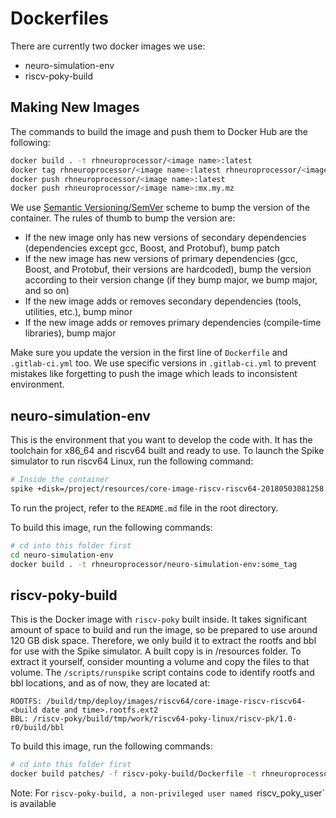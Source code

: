 Dockerfiles
=========

There are currently two docker images we use:
* neuro-simulation-env
* riscv-poky-build

## Making New Images

The commands to build the image and push them to Docker Hub are the following:

```bash
docker build . -t rhneuroprocessor/<image name>:latest
docker tag rhneuroprocessor/<image name>:latest rhneuroprocessor/<image name>:mx.my.mz # mx.my.mz is your new version number
docker push rhneuroprocessor/<image name>:latest
docker push rhneuroprocessor/<image name>:mx.my.mz
```

We use [Semantic Versioning/SemVer](https://semver.org/) scheme to bump the version of the container.
The rules of thumb to bump the version are:
  - If the new image only has new versions of secondary dependencies (dependencies except gcc, Boost, and Protobuf), bump patch
  - If the new image has new versions of primary dependencies (gcc, Boost, and Protobuf, their versions are hardcoded), bump the version according to their version change (if they bump major, we bump major, and so on)
  - If the new image adds or removes secondary dependencies (tools, utilities, etc.), bump minor
  - If the new image adds or removes primary dependencies (compile-time libraries), bump major
  
Make sure you update the version in the first line of `Dockerfile` and `.gitlab-ci.yml` too.
We use specific versions in `.gitlab-ci.yml` to prevent mistakes like forgetting to push the image which leads to inconsistent environment.

## neuro-simulation-env
This is the environment that you want to develop the code with.
It has the toolchain for x86_64 and riscv64 built and ready to use.
To launch the Spike simulator to run riscv64 Linux, run the following command:
```bash
# Inside the container
spike +disk=/project/resources/core-image-riscv-riscv64-20180503081258.rootfs.ext2 /project/resources/bbl
```

To run the project, refer to the `README.md` file in the root directory.

To build this image, run the following commands:
```bash
# cd into this folder first
cd neuro-simulation-env
docker build . -t rhneuroprocessor/neuro-simulation-env:some_tag
```

## riscv-poky-build
This is the Docker image with `riscv-poky` built inside.
It takes significant amount of space to build and run the image, so
be prepared to use around 120 GB disk space. Therefore, we only build it
to extract the rootfs and bbl for use with the Spike simulator.
A built copy is in /resources folder. To extract it yourself, consider
mounting a volume and copy the files to that volume. The `/scripts/runspike` script
contains code to identify rootfs and bbl locations, and as of now, they are located at:
```
ROOTFS: /build/tmp/deploy/images/riscv64/core-image-riscv-riscv64-<build date and time>.rootfs.ext2
BBL: /riscv-poky/build/tmp/work/riscv64-poky-linux/riscv-pk/1.0-r0/build/bbl
```

To build this image, run the following commands:
```bash
# cd into this folder first
docker build patches/ -f riscv-poky-build/Dockerfile -t rhneuroprocessor/riscv-poky-build:some_tag
```

Note: For `riscv-poky-build, a non-privileged user named `riscv_poky_user` is available
